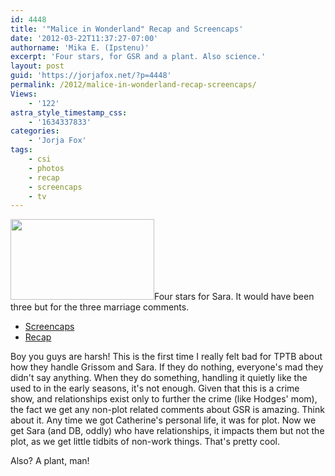 ```yaml
---
id: 4448
title: '"Malice in Wonderland" Recap and Screencaps'
date: '2012-03-22T11:37:27-07:00'
authorname: 'Mika E. (Ipstenu)'
excerpt: 'Four stars, for GSR and a plant. Also science.'
layout: post
guid: 'https://jorjafox.net/?p=4448'
permalink: /2012/malice-in-wonderland-recap-screencaps/
Views:
    - '122'
astra_style_timestamp_css:
    - '1634337833'
categories:
    - 'Jorja Fox'
tags:
    - csi
    - photos
    - recap
    - screencaps
    - tv
---
```


<img class="alignleft size-medium wp-image-4450" title="From Grissom" src="//static.jorjafox.net/wordpress/2012/03/malice-120-230x129.png" alt="" width="230" height="129" />Four stars for Sara. It would have been three but for the three marriage comments.
<ul>
	<li><a href="https://jorjafox.net/gallery/tv/csi/season12/wonderland/">Screencaps</a></li>
	<li><a href="https://jorjafox.net/wiki/Malice_in_Wonderland">Recap</a></li>
</ul>
Boy you guys are harsh! This is the first time I really felt bad for TPTB about how they handle Grissom and Sara. If they do nothing, everyone's mad they didn't say anything. When they do something, handling it quietly like the used to in the early seasons, it's not enough. Given that this is a crime show, and relationships exist only to further the crime (like Hodges' mom), the fact we get any non-plot related comments about GSR is amazing. Think about it. Any time we got Catherine's personal life, it was for plot. Now we get Sara (and DB, oddly) who have relationships, it impacts them but not the plot, as we get little tidbits of non-work things. That's pretty cool.

Also? A plant, man!
